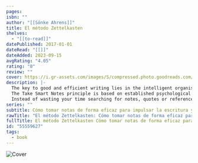```yaml
---
pages: 
isbn: ""
author: "[[Sönke Ahrens]]"
title: El método Zettelkasten
shelves:
  - "[[to-read]]"
datePublished: 2017-01-01
dateRead: "[[]]"
dateAdded: 2023-09-15
avgRating: "4.05"
rating: "0"
review: ""
cover: https://i.gr-assets.com/images/S/compressed.photo.goodreads.com/books/1601863235l/55559627._SY475_.jpg
description: |-
  The key to good and efficient writing lies in the intelligent organisation of ideas and notes. This book helps students, academics and nonfiction writers to get more done, write intelligent texts and learn for the long run. It teaches you how to take smart notes and ensure they bring you and your projects forward.  
  The Take Smart Notes principle is based on established psychological insight and draws from a tried and tested note-taking-technique. This is the first comprehensive guide and description of this system in English, and not only does it explain how it works, but also why. It suits students and academics in the social sciences and humanities, nonfiction writers and others who are in the business of reading, thinking and writing.  
  Instead of wasting your time searching for notes, quotes or references, you can focus on what really counts: thinking, understanding and developing new ideas in writing. It does not matter if you prefer taking notes with pen and paper or on a computer, be it Windows, Mac or Linux. And you can start right away.
series: ""
subtitle: Cómo tomar notas de forma eficaz para impulsar la escritura y el aprendizaje de estudiantes, académicos y escritores de no ficción
rawTitle: "El método Zettelkasten: Cómo tomar notas de forma eficaz para impulsar la escritura y el aprendizaje de estudiantes, académicos y escritores de no ficción"
fullTitle: El método Zettelkasten Cómo tomar notas de forma eficaz para impulsar la escritura y el aprendizaje de estudiantes académicos y escritores de no ficción
id: "55559627"
tags:
  - book
---
```

![Cover](https:&#x2F;&#x2F;i.gr-assets.com&#x2F;images&#x2F;S&#x2F;compressed.photo.goodreads.com&#x2F;books&#x2F;1601863235l&#x2F;55559627._SY475_.jpg)
